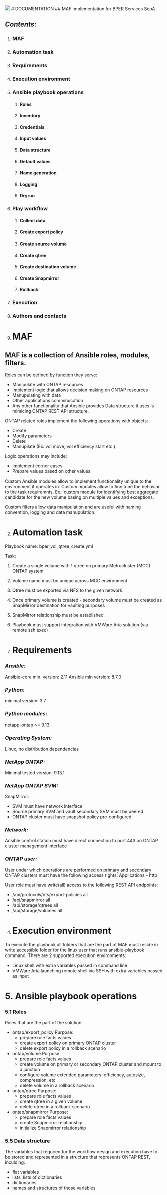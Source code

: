 <img src=docs/netapp-footer-logo.png>
# DOCUMENTATION
## MAF implementation for BPER Services ScpA

## *Contents:*
1. ### MAF
2. ### Automation task
3. ### Requirements
4. ### Execution environment
5. ### Ansible playbook operations
   1. #### Roles
   2. #### Inventory
   3. #### Credentials
   4. #### Input values
   5. #### Data structure
   6. #### Default values
   7. #### Name generation
   8. #### Logging
   9. #### Dryrun
6. ### Play workflow
   1. #### Collect data
   2. #### Create export policy
   3. #### Create source volume
   4. #### Create qtree
   5. #### Create destination volume
   6. #### Create Snapmirror
   7. #### Rollback
7. ### Execution
8. ### Authors and contacts
 


1. # MAF
## MAF is a collection of Ansible roles, modules, filters.

Roles can be defined by function they serve:
- Manipulate with ONTAP resources
- Implement logic that allows decision making on ONTAP resources
- Manupulating with data
- Other applications comminucation
- Any other functionality that Ansible provides
Data structure it uses is mimicing ONTAP REST API structure.

ONTAP related roles implement the following operations with objects:
- Create
- Modify parameters
- Delete
- Manupilate (Ex: vol move, vol efficiency start etc.)

Logic operations may include: 
- Implement corner cases
- Prepare values based on other values

Custom Ansible modules allow to implement functionality unique to the environment it operates in.
Custom modules allow to fine tune the behavior to the task requiremnts.
Ex.: custom module for identifying best aggregate candidate for the new volume basing on multiple values and exceptions.

Custom filters allow data manipulation and are useful with naming convention, logging and data manupulation.

2. # Automation task
Playbook name: bper_vol_qtree_create.yml

Task:
1. Create a single volume with 1 qtree on primary Metrocluster (MCC) ONTAP system 
2. Volume name must be unique across MCC environment
3. Qtree must be exported via NFS to the given network
4. Once primary volume is created - secondary volume must be created as SnapMirror destination for vaulting purposes
5. SnapMirror relationship must be established
6. Playbook must support integration with VMWare Aria solution (via remote ssh exec)

3. # Requirements

### *Ansible:*
Ansible-core min. version: 2.11
Ansible min version: 8.7.0

### *Python:*
minimal version: 3.7

### *Python modules:*
netapp-ontap >= 9.13

### *Operating System:*
Linux, no distribution dependencies

### *NetApp ONTAP:*
Minimal tested version: 9.13.1

### *NetApp ONTAP SVM:*
SnapMirror:
- SVM must have network interface
- Source primary SVM and vault secondary SVM must be peered
- ONTAP cluster must have snapshot policy pre-configured

### *Network:*
Ansible control station must have direct connection to port 443 on ONTAP cluster management interface

### *ONTAP user:*
User under which operations are performed on primary and secondary ONTAP clusters must have the following access rights:
Applications - http

User role must have write(all) access to the following REST API endpoints:
+ /api/protocols/nfs/export-policies     all
+ /api/snapmirror         all
+ /api/storage/qtrees     all
+ /api/storage/volumes     all


4. # Execution environment
To execute the playbook all folders that are the part of MAF must reside in write accessible folder for the linux user that runs ansible-playbook command.
There are 2 supported execution environments:
- Linux shell with extra variables passed in command line
- VMWare Aria launching remote shell via SSH with extra variables passed as input

# 5. Ansible playbook operations

  ### 5.1 Roles
  Roles that are the part of the solution:
  - ontap/export_policy
    Purpose:
      * prepare role facts values
      * create export policy on primary ONTAP cluster
      * delete export policy in a rollback scenario
  - ontap/volume
    Purpose:
      * prepare role facts values
      * create volume on primary or secondary ONTAP cluster and mount to a junction
      * configure volume extended parameters: efficiency, autosize, compression, etc
      * delete volume in a rollback scenario
  - ontap/qtree
    Purpose:
      * prepare role facts values
      * create qtree in a given volume
      * delete qtree in a rollback scenario
  - ontap/snapmirror
    Purpose:
      * prepare role facts values
      * create Snapmirror relationship
      * initialize Snapmirror relationship




### 5.5 Data structure
  The variables that required for the workflow design and execution have to be stored and represented in a structure that represents ONTAP REST, inculding:
- flat variables
- lists, lists of dictionaries
- dictionaries
- names and structures of those variables